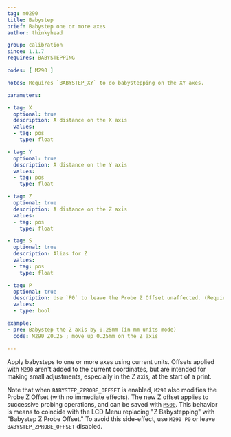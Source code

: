 ```yaml
---
tag: m0290
title: Babystep
brief: Babystep one or more axes
author: thinkyhead

group: calibration
since: 1.1.7
requires: BABYSTEPPING

codes: [ M290 ]

notes: Requires `BABYSTEP_XY` to do babystepping on the XY axes.

parameters:

- tag: X
  optional: true
  description: A distance on the X axis
  values:
  - tag: pos
    type: float

- tag: Y
  optional: true
  description: A distance on the Y axis
  values:
  - tag: pos
    type: float

- tag: Z
  optional: true
  description: A distance on the Z axis
  values:
  - tag: pos
    type: float

- tag: S
  optional: true
  description: Alias for Z
  values:
  - tag: pos
    type: float

- tag: P
  optional: true
  description: Use `P0` to leave the Probe Z Offset unaffected. (Requires `BABYSTEP_ZPROBE_OFFSET`)
  values:
  - type: bool

example:
- pre: Babystep the Z axis by 0.25mm (in mm units mode)
  code: M290 Z0.25 ; move up 0.25mm on the Z axis

---
```


Apply babysteps to one or more axes using current units. Offsets applied with `M290` aren't added to the current coordinates, but are intended for making small adjustments, especially in the Z axis, at the start of a print.

Note that when `BABYSTEP_ZPROBE_OFFSET` is enabled, `M290` also modifies the Probe Z Offset (with no immediate effects). The new Z offset applies to successive probing operations, and can be saved with [`M500`](/docs/gcode/M500.html). This behavior is means to coincide with the LCD Menu replacing "Z Babystepping" with "Babystep Z Probe Offset." To avoid this side-effect, use `M290 P0` or leave `BABYSTEP_ZPROBE_OFFSET` disabled.
